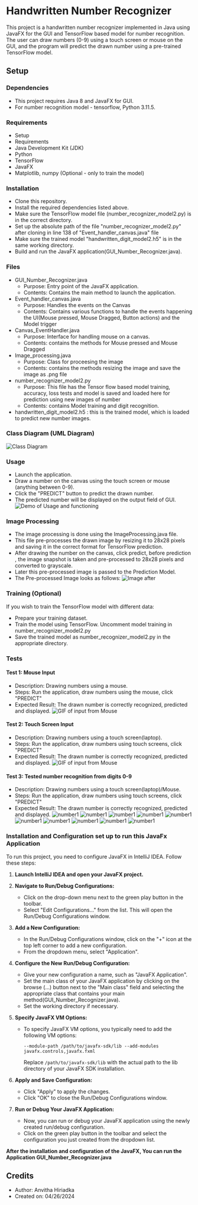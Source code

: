 # Handwritten Number Recognizer
This project is a handwritten number recognizer implemented in Java using JavaFX for the GUI and TensorFlow based model for number recognition.<br>
The user can draw numbers (0-9) using a touch screen or mouse on the GUI, and the program will predict the drawn number using a pre-trained TensorFlow model.

## Setup
### Dependencies
- This project requires Java 8 and JavaFX for GUI. <br>
- For number recognition model - tensorflow, Python 3.11.5.

### Requirements
- Setup
- Requirements
- Java Development Kit (JDK)
- Python
- TensorFlow
- JavaFX
- Matplotlib, numpy (Optional - only to train the model)

### Installation
- Clone this repository.
- Install the required dependencies listed above.
- Make sure the TensorFlow model file (number_recognizer_model2.py) is in the correct directory.
- Set up the absolute path of the file "number_recognizer_model2.py" after cloning in line 138 of "Event_handler_canvas.java" file
- Make sure the trained model "handwritten_digit_model2.h5" is in the same working directory.
- Build and run the JavaFX application(GUI_Number_Recognizer.java).

### Files
- GUI_Number_Recognizer.java
  - Purpose: Entry point of the JavaFX application. 
  - Contents: Contains the main method to launch the application.
- Event_handler_canvas.java
  - Purpose: Handles the events on the Canvas
  - Contents: Contains various functions to handle the events happening the UI(Mouse pressed, Mouse Dragged, Button actions) and the Model trigger
- Canvas_EventHandler.java
  - Purpose: Interface for handling mouse on a canvas.
  - Contents: contains the methods for Mouse pressed and Mouse Dragged
- Image_processing.java
  - Purpose: Class for proceesing the image
  - Contents: contains the methods resizing the image and save the image as .png file
- number_recognizer_model2.py
  - Purpose: This file has the Tensor flow based model training, accuracy, loss tests and model is saved and loaded here for prediction using new images of number
  - Contents: contains Model training and digit recognition.
- handwritten_digit_model2.h5 : this is the trained model, which is loaded to predict new number images.

### Class Diagram (UML Diagram)
![Class Diagram](Class_Diagram.png)
### Usage
- Launch the application.
- Draw a number on the canvas using the touch screen or mouse (anything between 0-9).
- Click the "PREDICT" button to predict the drawn number.
- The predicted number will be displayed on the output field of GUI.
![Demo of Usage and functioning](Usage_demo.gif)


### Image Processing
- The image processing is done using the ImageProcessing.java file. <br>
- This file pre-processes the drawn image by resizing it to 28x28 pixels and saving it in the correct format for TensorFlow prediction.
- After drawing the number on the canvas, click predict, before prediction , the image snapshot is taken and pre-processed to 28x28 pixels and converted to grayscale.
- Later this pre-processed image is passed to the Prediction Model.
- The Pre-processed Image looks as follows:
![Image after ](Img_after_pre_process.png)
### Training (Optional)
If you wish to train the TensorFlow model with different data:

- Prepare your training dataset.
- Train the model using TensorFlow. Uncomment model training in number_recognizer_model2.py
- Save the trained model as number_recognizer_model2.py in the appropriate directory.

### Tests
#### Test 1: Mouse Input
- Description: Drawing numbers using a mouse.
- Steps: Run the application, draw numbers using the mouse, click "PREDICT"
- Expected Result: The drawn number is correctly recognized, predicted and displayed.
![GIF  of input from Mouse](Demo.gif)

#### Test 2: Touch Screen Input
- Description: Drawing numbers using a touch screen(laptop).
- Steps: Run the application, draw numbers using touch screens, click "PREDICT"
- Expected Result: The drawn number is correctly recognized, predicted and displayed.
![GIF  of input from Mouse](Demo2.gif)

#### Test 3: Tested number recognition from digits 0-9
- Description: Drawing numbers using a touch screen(laptop)/Mouse.
- Steps: Run the application, draw numbers using touch screens, click "PREDICT"
- Expected Result: The drawn number is correctly recognized, predicted and displayed.
![number1](img0.png)
![number1](img1.png)
![number1](img2.png)
![number1](img3.png)
![number1](img4.png)
![number1](img5.png)
![number1](img6.png)
![number1](img7.png)
![number1](img8.png)
![number1](img9.png)

### Installation and Configuration set up to run this JavaFx Application

To run this project, you need to configure JavaFX in IntelliJ IDEA. Follow these steps:

1. **Launch IntelliJ IDEA and open your JavaFX project.**

2. **Navigate to Run/Debug Configurations:**
    - Click on the drop-down menu next to the green play button in the toolbar.
    - Select "Edit Configurations..." from the list. This will open the Run/Debug Configurations window.

3. **Add a New Configuration:**
    - In the Run/Debug Configurations window, click on the "+" icon at the top left corner to add a new configuration.
    - From the dropdown menu, select "Application".

4. **Configure the New Run/Debug Configuration:**
    - Give your new configuration a name, such as "JavaFX Application".
    - Set the main class of your JavaFX application by clicking on the browse (...) button next to the "Main class" field and selecting the appropriate class that contains your main method(GUI_Number_Recognizer.java).
    - Set the working directory if necessary.

5. **Specify JavaFX VM Options:**
    - To specify JavaFX VM options, you typically need to add the following VM options:
      ```
      --module-path /path/to/javafx-sdk/lib --add-modules javafx.controls,javafx.fxml
      ```
      Replace `/path/to/javafx-sdk/lib` with the actual path to the lib directory of your JavaFX SDK installation.

6. **Apply and Save Configuration:**
    - Click "Apply" to apply the changes.
    - Click "OK" to close the Run/Debug Configurations window.

7. **Run or Debug Your JavaFX Application:**
    - Now, you can run or debug your JavaFX application using the newly created run/debug configuration.
    - Click on the green play button in the toolbar and select the configuration you just created from the dropdown list.

**After the installation and configuration of the JavaFX, You can run the Application GUI_Number_Recognizer.java**

## Credits
- Author: Anvitha Hiriadka
- Created on: 04/26/2024